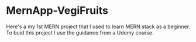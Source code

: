 # MernApp-VegiFruits
Here's a my 1st MERN project that I used to learn MERN stack as a beginner. To buid this project I use the guidance from a Udemy course. 
